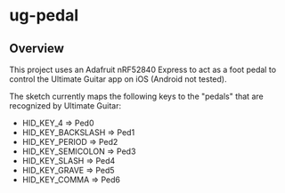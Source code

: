 # ug-pedal

## Overview

This project uses an Adafruit nRF52840 Express to act as a foot pedal to control the Ultimate Guitar app on iOS (Android not tested).

The sketch currently maps the following keys to the "pedals" that are recognized by Ultimate Guitar:

- HID_KEY_4 => Ped0
- HID_KEY_BACKSLASH => Ped1
- HID_KEY_PERIOD => Ped2
- HID_KEY_SEMICOLON => Ped3
- HID_KEY_SLASH => Ped4
- HID_KEY_GRAVE => Ped5
- HID_KEY_COMMA => Ped6

